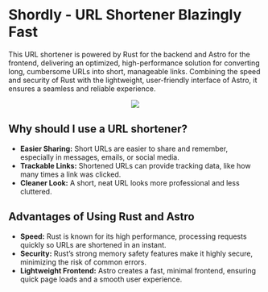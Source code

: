 # Shordly - URL Shortener Blazingly Fast

This URL shortener is powered by Rust for the backend and Astro for the frontend, delivering an optimized, high-performance solution for converting long, cumbersome URLs into short, manageable links. Combining the speed and security of Rust with the lightweight, user-friendly interface of Astro, it ensures a seamless and reliable experience.

<div align="center">
    <a 
        href="https://shordly.up.railway.app/"
  	target="_blank"
	rel="noreferrer noopener"
    > 
        <img src="https://github.com/user-attachments/assets/e3db5383-c3d5-47cc-96be-5cf954bf012e">
    </a>
</div>

## Why should I use a URL shortener?

- <b>Easier Sharing:</b> Short URLs are easier to share and remember, especially in messages, emails, or social media.
- <b>Trackable Links:</b> Shortened URLs can provide tracking data, like how many times a link was clicked.
- <b>Cleaner Look:</b> A short, neat URL looks more professional and less cluttered.

## Advantages of Using Rust and Astro

- <b>Speed:</b> Rust is known for its high performance, processing requests quickly so URLs are shortened in an instant.
- <b>Security:</b> Rust’s strong memory safety features make it highly secure, minimizing the risk of common errors.
- <b>Lightweight Frontend:</b> Astro creates a fast, minimal frontend, ensuring quick page loads and a smooth user experience.
